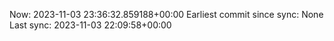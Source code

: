 Now: 2023-11-03 23:36:32.859188+00:00 Earliest commit since sync: None Last sync: 2023-11-03 22:09:58+00:00

